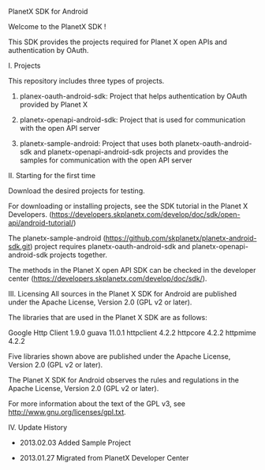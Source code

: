 PlanetX SDK for Android

Welcome to the PlanetX SDK !

This SDK provides the projects required for Planet X open APIs and authentication by OAuth.


I. Projects

This repository includes three types of projects.

1. planex-oauth-android-sdk: Project that helps authentication by OAuth provided by Planet X

2. planetx-openapi-android-sdk: Project that is used for communication with the open API server

3. planetx-sample-android: Project that uses both planetx-oauth-android-sdk and planetx-openapi-android-sdk projects and provides the samples for communication with the open API server


II. Starting for the first time

Download the desired projects for testing.

For downloading or installing projects, see the SDK tutorial in the Planet X Developers.
(https://developers.skplanetx.com/develop/doc/sdk/open-api/android-tutorial/)

The planetx-sample-android (https://github.com/skplanetx/planetx-android-sdk.git) project requires planetx-oauth-android-sdk and planetx-openapi-android-sdk projects together.

The methods in the Planet X open API SDK can be checked in the developer center (https://developers.skplanetx.com/develop/doc/sdk/).


III. Licensing
All sources in the Planet X SDK for Android are published under the Apache License, Version 2.0 (GPL v2 or later).

The libraries that are used in the Planet X SDK are as follows:

Google Http Client 1.9.0
guava 11.0.1
httpclient 4.2.2
httpcore 4.2.2
httpmime 4.2.2

Five libraries shown above are published under the Apache License, Version 2.0 (GPL v2 or later).

The Planet X SDK for Android observes the rules and regulations in the Apache License, Version 2.0 (GPL v2 or later).

For more information about the text of the GPL v3, see http://www.gnu.org/licenses/gpl.txt.

IV. Update History

- 2013.02.03
 Added Sample Project

- 2013.01.27 
 Migrated from PlanetX Developer Center 

